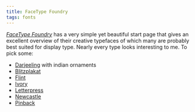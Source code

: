 ```yaml
---
title: FaceType Foundry
tags: fonts
---
```

[<cite>FaceType Foundry</cite>](https://www.facetype.org) has a very simple yet beautiful start page that gives an excellent overview of their creative typefaces of which many are probably best suited for display type. Nearly every type looks interesting to me. To pick some:

- [Darjeeling](https://www.facetype.org/?font=darjeeling) with indian ornaments
- [Blitzplakat](https://www.facetype.org/?font=blitzplakat-2)
- [Flint](https://www.facetype.org/?font=flint)
- [Ivory](https://www.facetype.org/?font=ivory)
- [Letterpress](https://www.facetype.org/?font=letterpress)
- [Newcastle](https://www.facetype.org/?font=newcastle)
- [Pinback](https://www.facetype.org/?font=pinback)